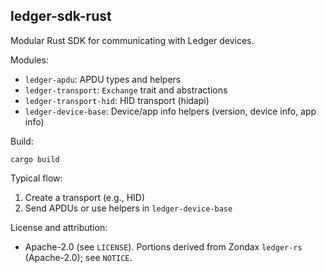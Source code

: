 ## ledger-sdk-rust

Modular Rust SDK for communicating with Ledger devices.

Modules:

- `ledger-apdu`: APDU types and helpers
- `ledger-transport`: `Exchange` trait and abstractions
- `ledger-transport-hid`: HID transport (hidapi)
- `ledger-device-base`: Device/app info helpers (version, device info, app info)

Build:

```
cargo build
```

Typical flow:

1. Create a transport (e.g., HID)
2. Send APDUs or use helpers in `ledger-device-base`

License and attribution:

- Apache-2.0 (see `LICENSE`). Portions derived from Zondax `ledger-rs` (Apache-2.0); see `NOTICE`.
